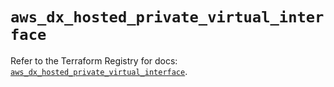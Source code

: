 # `aws_dx_hosted_private_virtual_interface`

Refer to the Terraform Registry for docs: [`aws_dx_hosted_private_virtual_interface`](https://registry.terraform.io/providers/hashicorp/aws/6.0.0/docs/resources/dx_hosted_private_virtual_interface).
